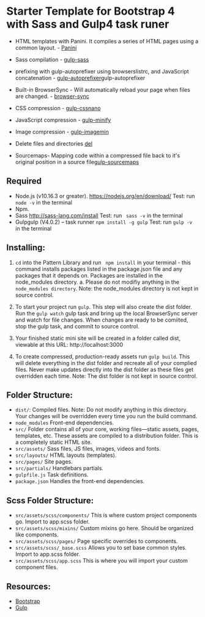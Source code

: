 # Starter Template for Bootstrap 4 with Sass and Gulp4 task runer

-	HTML templates with Panini. It compiles a series of HTML pages using a common layout. - [Panini](https://github.com/zurb/panini) 

-	Sass compilation - [gulp-sass](https://www.npmjs.com/package/gulp-sass)
-   prefixing with gulp-autoprefixer using browserslistrc, and JavaScript concatenation - 	 [gulp-autoprefixer](https://www.npmjs.com/package/)gulp-autoprefixer
-	Built-in BrowserSync - Will automatically reload your page when files are changed.  - [browser-sync](https://browsersync.io/docs/gulp)
-	CSS compression - [gulp-cssnano](https://www.npmjs.com/package/gulp-cssnano)
-   JavaScript compression - [gulp-minify](https://www.npmjs.com/package/gulp-minify)
-	Image compression - [gulp-imagemin](https://www.npmjs.com/package/gulp-imagemin)
-   Delete files and directories [del](https://www.npmjs.com/package/del)
-   Sourcemaps- Mapping code within a compressed file back to it's original position in a source file[gulp-sourcemaps](https://www.npmjs.com/package/gulp-sourcemaps)


## Required

-	Node.js (v10.16.3 or greater). https://nodejs.org/en/download/ 
	Test: run ` node -v ` in the terminal
-	Npm.
-	Sass http://sass-lang.com/install 
	Test: run ` sass -v`  in the terminal
-	Gulpgulp (V4.0.2) – task runner
	`npm install -g gulp`
	Test: run `gulp -v ` in the terminal


## Installing:

1.	` cd `  into the Pattern Library and run ` npm install`  in your terminal - this command installs packages listed in the package.json file and any packages that it depends on. Packages are installed in the node_modules directory. 
a.	Please do not modifiy anything in the `node_modules directory`. Note: the node_modules directory is not kept in source control. 

2.	To start your project run ` gulp `. This step will also create the dist folder. Run the ` gulp watch ` gulp task and bring up the local BrowserSync server and watch for file changes. When changes are ready to be comiited, stop the gulp task, and commit to source control. 

3.	Your finished static mini site will be created in a folder called dist, viewable at this URL:
http://localhost:3000 

4.	To create compressed, production-ready assets run `gulp build`. This will delete everything in the dist folder and recreate all of your complied files. Never make updates directly into the dist folder as these files get overridden each time. Note: The dist folder is not kept in source control. 


## Folder Structure:

- `dist/`: Compiled files. Note: Do not modify anything in this directory. Your changes will be overridden every time you run the build command. 
- `node_modules` Front-end dependencies.
- `src/` Folder contains all of your core, working files—static assets, pages, templates, etc. These assets are compiled to a distribution folder. This is a completely static HTML site. 
- `src/assets/` Sass files, JS files, images, videos and fonts.
- `src/layouts/` HTML layouts (templates).
- `src/pages/` Site pages.
- `src/partials/` Handlebars partials.
- `gulpfile.js` Task definitions.
- `package.json` Handles the front-end dependencies.


## Scss Folder Structure:

- `src/assets/scss/components/` This is where custom project components go. Import to app.scss folder.
- `src/assets/scss/mixins/` Custom mixins go here. Should be organized like components. 
- `src/assets/scss/pages/` Page specific overrides to components.
- `src/assets/scss/_base.scss` Allows you to set base common styles. Import to app.scss folder.
- `src/assets/scss/app.scss` This is where you will import your custom component files.


## Resources:

- [Bootstrap](https://getbootstrap.com/)
- [Gulp](https://gulpjs.org/getting-started)
